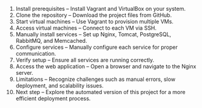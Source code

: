 1. Install prerequisites – Install Vagrant and VirtualBox on your system.  
2. Clone the repository – Download the project files from GitHub.  
3. Start virtual machines – Use Vagrant to provision multiple VMs.  
4. Access virtual machines – Connect to each VM via SSH.  
5. Manually install services – Set up Nginx, Tomcat, PostgreSQL, RabbitMQ, and Memcached.  
6. Configure services – Manually configure each service for proper communication.  
7. Verify setup – Ensure all services are running correctly.  
8. Access the web application – Open a browser and navigate to the Nginx server.  
9. Limitations – Recognize challenges such as manual errors, slow deployment, and scalability issues.  
10. Next step – Explore the automated version of this project for a more efficient deployment process.
